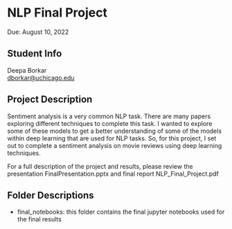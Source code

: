 # NLP Final Project
Due: August 10, 2022

## Student Info
Deepa Borkar \
dborkar@uchicago.edu

## Project Description

Sentiment analysis is a very common NLP task. There are many papers exploring different techniques to complete this task. I wanted to explore some of these models to get a better understanding of some of the models within deep learning that are used for NLP tasks. So, for this project, I set out to complete a sentiment analysis on movie reviews using deep learning techniques. 


For a full description of the project and results, please review the presentation FinalPresentation.pptx and final report NLP_Final_Project.pdf

## Folder Descriptions
- final\_notebooks: this folder contains the final jupyter notebooks used for the final results  
